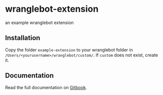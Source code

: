 # wranglebot-extension
an example wranglebot extension

## Installation

Copy the folder `example-extension` to your wranglebot folder in `/Users/<yourusername>/wranglebot/custom/`. If `custom` does not exist, create it.

## Documentation

Read the full documentation on [Gitbook](https://van-rothe.gitbook.io/wranglebot-nodejs-documentation/introduction/extensions).
